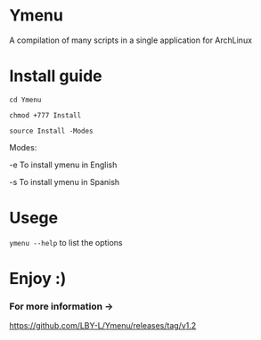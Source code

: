 # Ymenu

A compilation of many scripts in a single application for ArchLinux

# Install guide

```
cd Ymenu
```
```
chmod +777 Install
```
```
source Install -Modes
```

Modes:

-e  To install ymenu in English

-s  To install ymenu in Spanish

# Usege

`ymenu --help` to list the options

# Enjoy :)

### For more information ->

https://github.com/LBY-L/Ymenu/releases/tag/v1.2
